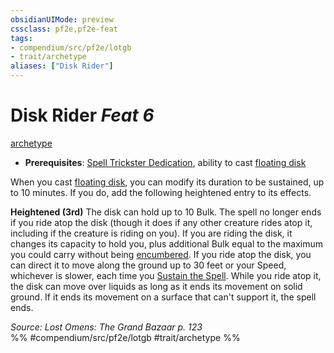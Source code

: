 ```yaml
---
obsidianUIMode: preview
cssclass: pf2e,pf2e-feat
tags:
- compendium/src/pf2e/lotgb
- trait/archetype
aliases: ["Disk Rider"]
---
```

# Disk Rider  *Feat 6*  
[archetype](archetype.md "Archetype Feat Trait")  

- **Prerequisites**: [Spell Trickster Dedication](spell-trickster-dedication-lotgb.md), ability to cast [floating disk](floating-disk.md)

When you cast [floating disk](floating-disk.md), you can modify its duration to be sustained, up to 10 minutes. If you do, add the following heightened entry to its effects.

**Heightened (3rd)** The disk can hold up to 10 Bulk. The spell no longer ends if you ride atop the disk (though it does if any other creature rides atop it, including if the creature is riding on you). If you are riding the disk, it changes its capacity to hold you, plus additional Bulk equal to the maximum you could carry without being [encumbered](conditions.md#Encumbered). If you ride atop the disk, you can direct it to move along the ground up to 30 feet or your Speed, whichever is slower, each time you [Sustain the Spell](sustain-a-spell.md). While you ride atop it, the disk can move over liquids as long as it ends its movement on solid ground. If it ends its movement on a surface that can't support it, the spell ends.

*Source: Lost Omens: The Grand Bazaar p. 123*  
%% #compendium/src/pf2e/lotgb #trait/archetype %%